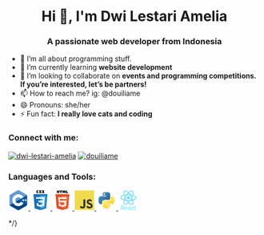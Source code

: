 <h1 align="center">Hi 👋, I'm Dwi Lestari Amelia</h1>
<h3 align="center">A passionate web developer from Indonesia</h3>

- 👀 I’m all about programming stuff.
- 🌱 I’m currently learning **website development**
- 💞️ I’m looking to collaborate on **events and programming competitions. If you’re interested, let’s be partners!**
- 📫 How to reach me? ig: @douiliame
- 😄 Pronouns: she/her
- ⚡ Fun fact: **I really love cats and coding**

<h3 align="left">Connect with me:</h3>
<p align="left">
<a href="https://linkedin.com/in/dwi-lestari-amelia" target="blank"><img align="center" src="https://raw.githubusercontent.com/rahuldkjain/github-profile-readme-generator/master/src/images/icons/Social/linked-in-alt.svg" alt="dwi-lestari-amelia" height="30" width="40" /></a>
<a href="https://instagram.com/douiliame" target="blank"><img align="center" src="https://raw.githubusercontent.com/rahuldkjain/github-profile-readme-generator/master/src/images/icons/Social/instagram.svg" alt="douiliame" height="30" width="40" /></a>
</p>

<h3 align="left">Languages and Tools:</h3>
<p align="left"> <a href="https://www.w3schools.com/cpp/" target="_blank" rel="noreferrer"> <img src="https://raw.githubusercontent.com/devicons/devicon/master/icons/cplusplus/cplusplus-original.svg" alt="cplusplus" width="40" height="40"/> </a> <a href="https://www.w3schools.com/css/" target="_blank" rel="noreferrer"> <img src="https://raw.githubusercontent.com/devicons/devicon/master/icons/css3/css3-original-wordmark.svg" alt="css3" width="40" height="40"/> </a> <a href="https://www.w3.org/html/" target="_blank" rel="noreferrer"> <img src="https://raw.githubusercontent.com/devicons/devicon/master/icons/html5/html5-original-wordmark.svg" alt="html5" width="40" height="40"/> </a> <a href="https://developer.mozilla.org/en-US/docs/Web/JavaScript" target="_blank" rel="noreferrer"> <img src="https://raw.githubusercontent.com/devicons/devicon/master/icons/javascript/javascript-original.svg" alt="javascript" width="40" height="40"/> </a> <a href="https://www.python.org" target="_blank" rel="noreferrer"> <img src="https://raw.githubusercontent.com/devicons/devicon/master/icons/python/python-original.svg" alt="python" width="40" height="40"/> </a> <a href="https://reactjs.org/" target="_blank" rel="noreferrer"> <img src="https://raw.githubusercontent.com/devicons/devicon/master/icons/react/react-original-wordmark.svg" alt="react" width="40" height="40"/> </a> </p> */}


<!---
dwiameliaa/dwiameliaa is a ✨ special ✨ repository because its `README.md` (this file) appears on your GitHub profile.
You can click the Preview link to take a look at your changes.
--->
